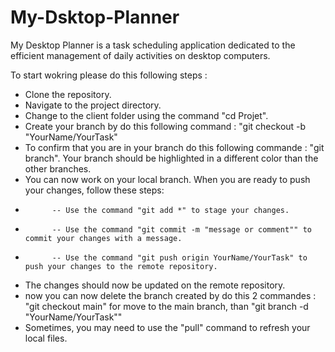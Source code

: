 # My-Dsktop-Planner
My Desktop Planner is a task scheduling application dedicated to the efficient management of daily activities on desktop computers. 

To start wokring please do this following steps : 
- Clone the repository.
- Navigate to the project directory.
- Change to the client folder using the command "cd Projet".
- Create your branch by do this following command : "git checkout -b "YourName/YourTask"
- To confirm that you are in your branch do this following commande : "git branch". Your branch should be highlighted in a different color than the other branches.
- You can now work on your local branch. When you are ready to push your changes, follow these steps:
-           -- Use the command "git add *" to stage your changes.
-           -- Use the command "git commit -m "message or comment"" to commit your changes with a message.
-           -- Use the command "git push origin YourName/YourTask" to push your changes to the remote repository.
- The changes should now be updated on the remote repository.
- now you can now delete the branch created by do this 2 commandes : "git checkout main" for move to the main branch, than "git branch -d "YourName/YourTask""
- Sometimes, you may need to use the "pull" command to refresh your local files.
